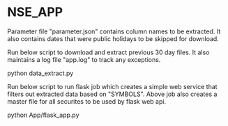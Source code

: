 # NSE_APP

Parameter file "parameter.json" contains column names to be extracted. It also contains dates that were public holidays to be skipped for download. 

Run below script to download and extract previous 30 day files. It also maintains a log file "app.log" to track any exceptions. 

python data_extract.py 

Run below script to run flask job which creates a simple web service that filters out extracted data based on "SYMBOLS". Above job also creates a master file for all securites to be used by flask web api.

python App/flask_app.py